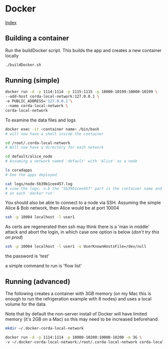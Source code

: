 # Docker 
[Index](Index.md)

## Building a container 

Run the buildDocker script. This builds the app and creates a new container locally

```bash
./buildDocker.sh
```

## Running (simple)

```bash
docker run -d -p 1114:1114 -p 1115:1115 -p 10000-10199:10000-10199 \
--add-host corda-local-network:127.0.0.1 \
-e PUBLIC_ADDRESS='127.0.0.1'\
--name corda-local-network \
corda-local-network
```

To examine the data files and logs

```bash
docker exec -it <container name> /bin/bash
# will now have a shell inside the container 

cd /root/.corda-local-network
# Will now have a directory for each network

cd default/alice_node
# Assuming a network named 'default' with 'Alice' as a node 

ls coradapps 
# See the apps deployed

cat logs/node-5b39b1cee457.log
# view the logs. n.b the "5b39b1cee457" part is the container name and will 
# on each 'docker run'  
```

You should also be able to connect to a node via SSH. Assuming the simple Alice & Bob network, then Alice would be
at port 10004

```bash
ssh -p 10004 localhost -l user1 
```

As certs are regenerated then ssh may think there is a 'man in middle' attack and abort the login, 
in which case one option is below (_don't try this on prod_) 

```bash
ssh -p 10004 localhost -l user1 -o UserKnownHostsFile=/dev/null 
```

the password is 'test'

a simple command to run is 'flow list'


## Running (advanced)

The following creates a container with 3GB memory (on my Mac this is enough to run the 
refrigeration example with 8 nodes) and uses a local volume for the data. 

Note that by default the non-server install of Docker will have limited memory (it's 2GB on
a Mac) so this may need to be increased beforehand.


```bash
mkdir ~/.docker-corda-local-network

docker run -d -p 1114:1114 -p 10000-10200:10000-10200 -m 3G \
-v ~/.docker-corda-local-network:/root/.corda-local-network corda-local-network
```
